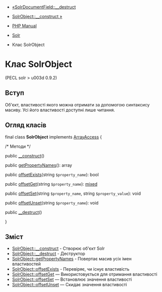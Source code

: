 - [«SolrDocumentField::\_\_destruct](solrdocumentfield.destruct.md)
- [SolrObject::\_\_construct »](solrobject.construct.md)

- [PHP Manual](index.md)
- [Solr](book.solr.md)
- Клас SolrObject

# Клас SolrObject

(PECL solr \> u003d 0.9.2)

## Вступ

Об'єкт, властивості якого можна отримати за допомогою синтаксису
масиву. Усі його властивості доступні лише читання.

## Огляд класів

final class **SolrObject** implements
[ArrayAccess](class.arrayaccess.md) {

/\* Методи \*/

public [\_\_construct](solrobject.construct.md)()

public [getPropertyNames](solrobject.getpropertynames.md)(): array

public [offsetExists](solrobject.offsetexists.md)(string
`$property_name`): bool

public [offsetGet](solrobject.offsetget.md)(string `$property_name`):
[mixed](language.types.declarations.md#language.types.declarations.mixed)

public [offsetSet](solrobject.offsetset.md)(string `$property_name`,
string `$property_value`): void

public [offsetUnset](solrobject.offsetunset.md)(string
`$property_name`): void

public [\_\_destruct](solrobject.destruct.md)()

}

## Зміст

- [SolrObject::\_\_construct](solrobject.construct.md) - Створює
об'єкт Solr
- [SolrObject::\_\_destruct](solrobject.destruct.md) - Деструктор
- [SolrObject::getPropertyNames](solrobject.getpropertynames.md) -
Повертає масив усіх імен властивостей
- [SolrObject::offsetExists](solrobject.offsetexists.md) -
Перевіряє, чи існує властивість
- [SolrObject::offsetGet](solrobject.offsetget.md) — Використовується
для отримання властивості
- [SolrObject::offsetSet](solrobject.offsetset.md) — Встановлює
значення властивості
- [SolrObject::offsetUnset](solrobject.offsetunset.md) — Скидає
значення властивості

